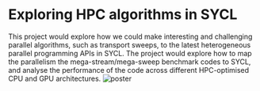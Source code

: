 # Exploring HPC algorithms in SYCL
 This project would explore how we could make interesting and challenging parallel algorithms, such as transport sweeps, to the latest heterogeneous parallel programming APIs in SYCL. The project would explore how to map the parallelism the mega-stream/mega-sweep benchmark codes to SYCL, and analyse the performance of the code across different HPC-optimised CPU and GPU architectures.
 ![poster](https://github.com/user-attachments/assets/8542b3ae-a9e6-40ba-97c9-c4d79f30b0a1)

